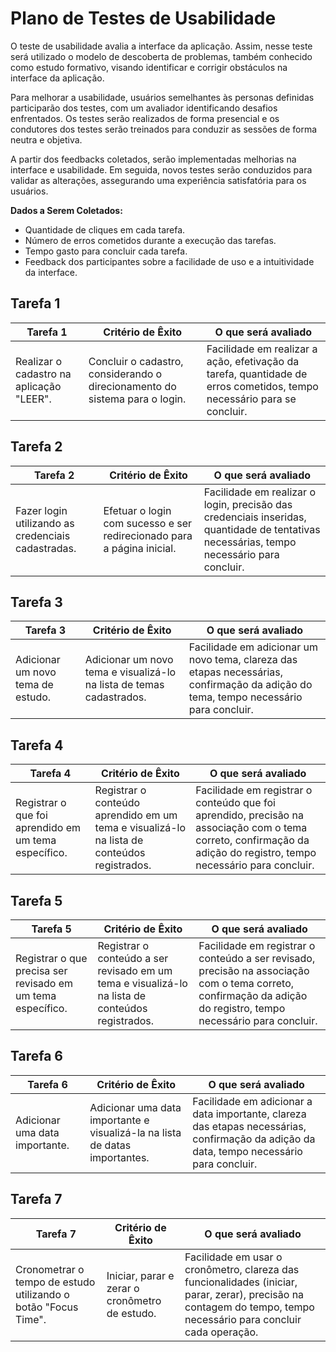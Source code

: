 # Plano de Testes de Usabilidade

O teste de usabilidade avalia a interface da aplicação. Assim, nesse teste será utilizado o modelo de descoberta de problemas, também conhecido como estudo formativo, visando identificar e corrigir obstáculos na interface da aplicação. 

Para melhorar a usabilidade, usuários semelhantes às personas definidas participarão dos testes, com um avaliador identificando desafios enfrentados. Os testes serão realizados de forma presencial e os condutores dos testes serão treinados para conduzir as sessões de forma neutra e objetiva.

A partir dos feedbacks coletados, serão implementadas melhorias na interface e usabilidade. Em seguida, novos testes serão conduzidos para validar as alterações, assegurando uma experiência satisfatória para os usuários.

**Dados a Serem Coletados:**

- Quantidade de cliques em cada tarefa.
- Número de erros cometidos durante a execução das tarefas.
- Tempo gasto para concluir cada tarefa.
- Feedback dos participantes sobre a facilidade de uso e a intuitividade da interface.

## Tarefa 1

| **Tarefa 1** | **Critério de Êxito** | **O que será avaliado** |
|--------------|-----------------------|-------------------------|
| Realizar o cadastro na aplicação "LEER".  | Concluir o cadastro, considerando o direcionamento do sistema para o login. | Facilidade em realizar a ação, efetivação da tarefa, quantidade de erros cometidos, tempo necessário para se concluir. |


## Tarefa 2
| **Tarefa 2** | **Critério de Êxito** | **O que será avaliado** |
|--------------|-----------------------|-------------------------|
| Fazer login utilizando as credenciais cadastradas. | Efetuar o login com sucesso e ser redirecionado para a página inicial. | Facilidade em realizar o login, precisão das credenciais inseridas, quantidade de tentativas necessárias, tempo necessário para concluir. |


## Tarefa 3
| **Tarefa 3** | **Critério de Êxito** | **O que será avaliado** |
|--------------|-----------------------|-------------------------|
| Adicionar um novo tema de estudo. | Adicionar um novo tema e visualizá-lo na lista de temas cadastrados. | Facilidade em adicionar um novo tema, clareza das etapas necessárias, confirmação da adição do tema, tempo necessário para concluir. |


## Tarefa 4
| **Tarefa 4** | **Critério de Êxito** | **O que será avaliado** |
|--------------|-----------------------|-------------------------|
| Registrar o que foi aprendido em um tema específico. | Registrar o conteúdo aprendido em um tema e visualizá-lo na lista de conteúdos registrados. | Facilidade em registrar o conteúdo que foi aprendido, precisão na associação com o tema correto, confirmação da adição do registro, tempo necessário para concluir. |

## Tarefa 5
| **Tarefa 5** | **Critério de Êxito** | **O que será avaliado** |
|--------------|-----------------------|-------------------------|
| Registrar o que precisa ser revisado em um tema específico. | Registrar o conteúdo a ser revisado em um tema e visualizá-lo na lista de conteúdos registrados. | Facilidade em registrar o conteúdo a ser revisado, precisão na associação com o tema correto, confirmação da adição do registro, tempo necessário para concluir. |

## Tarefa 6
| **Tarefa 6** | **Critério de Êxito** | **O que será avaliado** |
|--------------|-----------------------|-------------------------|
| Adicionar uma data importante. | Adicionar uma data importante e visualizá-la na lista de datas importantes. | Facilidade em adicionar a data importante, clareza das etapas necessárias, confirmação da adição da data, tempo necessário para concluir. |

## Tarefa 7
| **Tarefa 7** | **Critério de Êxito** | **O que será avaliado** |
|--------------|-----------------------|-------------------------|
| Cronometrar o tempo de estudo utilizando o botão "Focus Time". | Iniciar, parar e zerar o cronômetro de estudo. | Facilidade em usar o cronômetro, clareza das funcionalidades (iniciar, parar, zerar), precisão na contagem do tempo, tempo necessário para concluir cada operação. |

